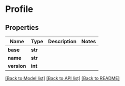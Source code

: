 # Profile

## Properties
Name | Type | Description | Notes
------------ | ------------- | ------------- | -------------
**base** | **str** |  | 
**name** | **str** |  | 
**version** | **int** |  | 

[[Back to Model list]](../README.md#documentation-for-models) [[Back to API list]](../README.md#documentation-for-api-endpoints) [[Back to README]](../README.md)

